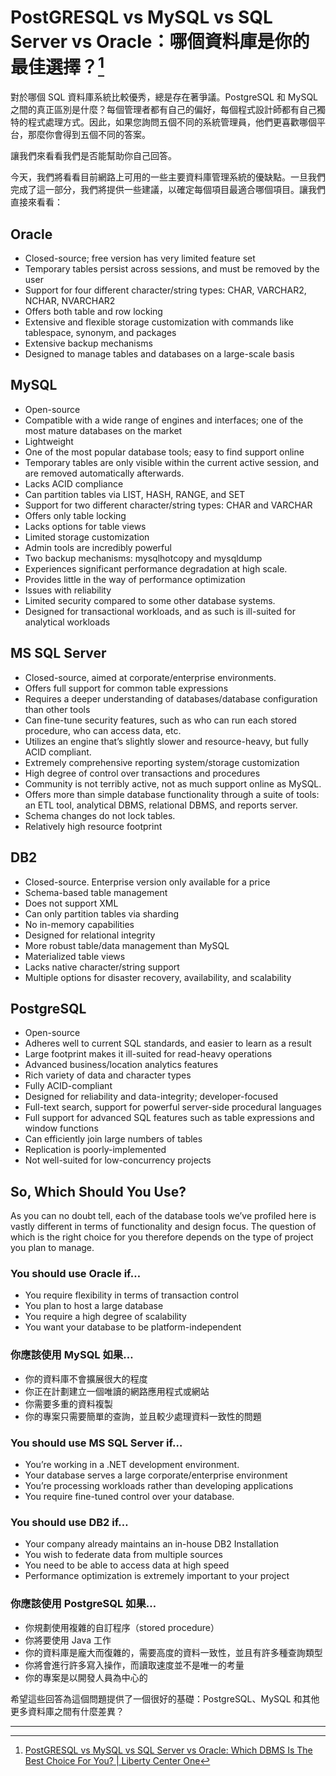 # PostGRESQL vs MySQL vs SQL Server vs Oracle：哪個資料庫是你的最佳選擇？[^1]

對於哪個 SQL 資料庫系統比較優秀，總是存在著爭議。PostgreSQL 和 MySQL 之間的真正區別是什麼？每個管理者都有自己的偏好，每個程式設計師都有自己獨特的程式處理方式。因此，如果您詢問五個不同的系統管理員，他們更喜歡哪個平台，那麼你會得到五個不同的答案。

讓我們來看看我們是否能幫助你自己回答。

今天，我們將看看目前網路上可用的一些主要資料庫管理系統的優缺點。一旦我們完成了這一部分，我們將提供一些建議，以確定每個項目最適合哪個項目。讓我們直接來看看：

## Oracle

* Closed-source; free version has very limited feature set
* Temporary tables persist across sessions, and must be removed by the user
* Support for four different character/string types: CHAR, VARCHAR2, NCHAR, NVARCHAR2
* Offers both table and row locking
* Extensive and flexible storage customization with commands like tablespace, synonym, and packages
* Extensive backup mechanisms
* Designed to manage tables and databases on a large-scale basis

## MySQL

* Open-source
* Compatible with a wide range of engines and interfaces; one of the most mature databases on the market
* Lightweight
* One of the most popular database tools; easy to find support online
* Temporary tables are only visible within the current active session, and are removed automatically afterwards.
* Lacks ACID compliance
* Can partition tables via LIST, HASH, RANGE, and SET
* Support for two different character/string types: CHAR and VARCHAR
* Offers only table locking
* Lacks options for table views
* Limited storage customization
* Admin tools are incredibly powerful
* Two backup mechanisms: mysqlhotcopy and mysqldump
* Experiences significant performance degradation at high scale.
* Provides little in the way of performance optimization
* Issues with reliability
* Limited security compared to some other database systems.
* Designed for transactional workloads, and as such is ill-suited for analytical workloads

## MS SQL Server

* Closed-source, aimed at corporate/enterprise environments.
* Offers full support for common table expressions
* Requires a deeper understanding of databases/database configuration than other tools
* Can fine-tune security features, such as who can run each stored procedure, who can access data, etc.
* Utilizes an engine that’s slightly slower and resource-heavy, but fully ACID compliant.
* Extremely comprehensive reporting system/storage customization
* High degree of control over transactions and procedures
* Community is not terribly active, not as much support online as MySQL.
* Offers more than simple database functionality through a suite of tools: an ETL tool, analytical DBMS, relational DBMS, and reports server.
* Schema changes do not lock tables.
* Relatively high resource footprint

## DB2

* Closed-source. Enterprise version only available for a price
* Schema-based table management
* Does not support XML
* Can only partition tables via sharding
* No in-memory capabilities
* Designed for relational integrity
* More robust table/data management than MySQL
* Materialized table views
* Lacks native character/string support
* Multiple options for disaster recovery, availability, and scalability

## PostgreSQL

* Open-source
* Adheres well to current SQL standards, and easier to learn as a result
* Large footprint makes it ill-suited for read-heavy operations
* Advanced business/location analytics features
* Rich variety of data and character types
* Fully ACID-compliant
* Designed for reliability and data-integrity; developer-focused
* Full-text search, support for powerful server-side procedural languages
* Full support for advanced SQL features such as table expressions and window functions
* Can efficiently join large numbers of tables
* Replication is poorly-implemented
* Not well-suited for low-concurrency projects

## So, Which Should You Use?

As you can no doubt tell, each of the database tools we’ve profiled here is vastly different in terms of functionality and design focus. The question of which is the right choice for you therefore depends on the type of project you plan to manage.

### You should use Oracle if…

* You require flexibility in terms of transaction control
* You plan to host a large database
* You require a high degree of scalability
* You want your database to be platform-independent

### 你應該使用 MySQL 如果…

* 你的資料庫不會擴展很大的程度
* 你正在計劃建立一個唯讀的網路應用程式或網站
* 你需要多重的資料複製
* 你的專案只需要簡單的查詢，並且較少處理資料一致性的問題

### You should use MS SQL Server if…

* You’re working in a .NET development environment.
* Your database serves a large corporate/enterprise environment
* You’re processing workloads rather than developing applications
* You require fine-tuned control over your database.

### You should use DB2 if…

* Your company already maintains an in-house DB2 Installation
* You wish to federate data from multiple sources
* You need to be able to access data at high speed
* Performance optimization is extremely important to your project

### 你應該使用 PostgreSQL 如果…

* 你規劃使用複雜的自訂程序（stored procedure）
* 你將要使用 Java 工作
* 你的資料庫是龐大而復雜的，需要高度的資料一致性，並且有許多種查詢類型
* 你將會進行許多寫入操作，而讀取速度並不是唯一的考量
* 你的專案是以開發人員為中心的

希望這些回答為這個問題提供了一個很好的基礎：PostgreSQL、MySQL 和其他更多資料庫之間有什麼差異？

---

[^1]:  [PostGRESQL vs MySQL vs SQL Server vs Oracle: Which DBMS Is The Best Choice For You? \| Liberty Center One](https://www.libertycenterone.com/blog/postgresql-vs-mysql-vs-sql-server-vs-oracle/)

